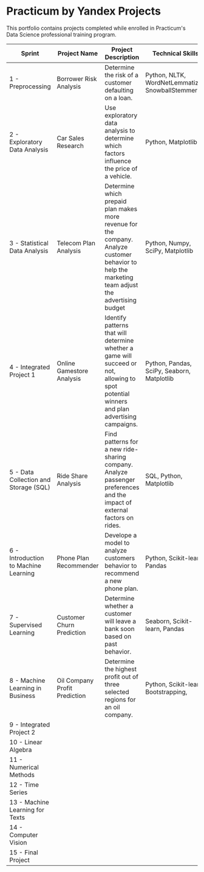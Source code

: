 # Practicum by Yandex Projects
  This portfolio contains projects completed while enrolled in Practicum's Data Science professional training program.

| Sprint      | Project Name        | Project Description    | Technical Skills        |
|-------------|---------------------|------------------------|-------------------------|
| 1 - Preprocessing | Borrower Risk Analysis | Determine the risk of a customer defaulting on a loan. | Python, NLTK, WordNetLemmatizer, SnowballStemmer|
| 2 - Exploratory Data Analysis | Car Sales Research | Use exploratory data analysis to determine which factors influence the price of a vehicle. | Python, Matplotlib |
| 3 - Statistical Data Analysis | Telecom Plan Analysis | Determine which prepaid plan makes more revenue for the company. Analyze customer behavior to help the marketing team adjust the advertising budget | Python, Numpy, SciPy, Matplotlib |
| 4 - Integrated Project 1 | Online Gamestore Analysis | Identify patterns that will determine whether a game will succeed or not, allowing to spot potential winners and plan advertising campaigns. | Python, Pandas, SciPy, Seaborn, Matplotlib |
| 5 - Data Collection and Storage (SQL) | Ride Share Analysis | Find patterns for a new ride-sharing company. Analyze passenger preferences and the impact of external factors on rides. | SQL, Python, Matplotlib |
| 6 - Introduction to Machine Learning | Phone Plan Recommender | Develope a model to analyze customers behavior to recommend a new phone plan. | Python, Scikit-learn, Pandas
| 7 - Supervised Learning | Customer Churn Prediction | Determine whether a customer will leave a bank soon based on past behavior. | Seaborn, Scikit-learn, Pandas |
| 8 - Machine Learning in Business | Oil Company Profit Prediction | Determine the highest profit out of three selected regions for an oil company. | Python, Scikit-learn, Bootstrapping,
| 9 - Integrated Project 2 |
| 10 - Linear Algebra |
| 11 - Numerical Methods |
| 12 - Time Series |
| 13 - Machine Learning for Texts |
| 14 - Computer Vision |
| 15 - Final Project |






 
